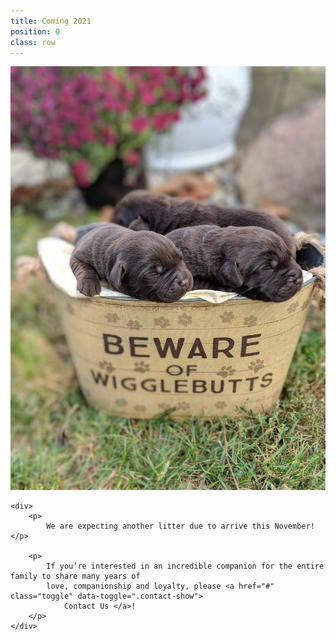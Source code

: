 ```yaml
---
title: Coming 2021
position: 0
class: row
---
```


<section class="row">
    <img src="images/puppies1.JPG" alt="Wigglebutts coming soon!" class="img-banner" />

    <div>
        <p>
            We are expecting another litter due to arrive this November! </p>

        <p>
            If you’re interested in an incredible companion for the entire family to share many years of
            love, companionship and loyalty, please <a href="#" class="toggle" data-toggle=".contact-show">
                Contact Us </a>!
        </p>
    </div>

</section>
